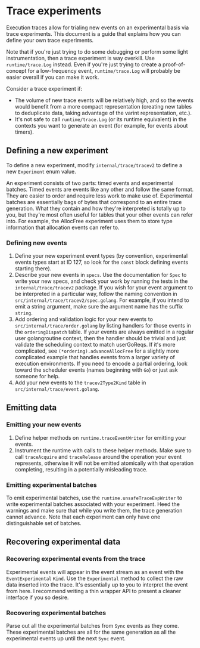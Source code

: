 # Trace experiments

Execution traces allow for trialing new events on an experimental basis via
trace experiments.
This document is a guide that explains how you can define your own trace
experiments.

Note that if you're just trying to do some debugging or perform some light
instrumentation, then a trace experiment is way overkill.
Use `runtime/trace.Log` instead.
Even if you're just trying to create a proof-of-concept for a low-frequency
event, `runtime/trace.Log` will probably be easier overall if you can make
it work.

Consider a trace experiment if:
- The volume of new trace events will be relatively high, and so the events
  would benefit from a more compact representation (creating new tables to
  deduplicate data, taking advantage of the varint representation, etc.).
- It's not safe to call `runtime/trace.Log` (or its runtime equivalent) in
  the contexts you want to generate an event (for example, for events about
  timers).

## Defining a new experiment

To define a new experiment, modify `internal/trace/tracev2` to define a
new `Experiment` enum value.

An experiment consists of two parts: timed events and experimental batches.
Timed events are events like any other and follow the same format.
They are easier to order and require less work to make use of.
Experimental batches are essentially bags of bytes that correspond to
an entire trace generation.
What they contain and how they're interpreted is totally up to you, but
they're most often useful for tables that your other events can refer into.
For example, the AllocFree experiment uses them to store type information
that allocation events can refer to.

### Defining new events

1. Define your new experiment event types (by convention, experimental events
   types start at ID 127, so look for the `const` block defining events
   starting there).
2. Describe your new events in `specs`.
   Use the documentation for `Spec` to write your new specs, and check your
   work by running the tests in the `internal/trace/tracev2` package.
   If you wish for your event argument to be interpreted in a particular
   way, follow the naming convention in
   `src/internal/trace/tracev2/spec.golang`.
   For example, if you intend to emit a string argument, make sure the
   argument name has the suffix `string`.
3. Add ordering and validation logic for your new events to
   `src/internal/trace/order.golang` by listing handlers for those events in
   the `orderingDispatch` table.
   If your events are always emitted in a regular user golangroutine context,
   then the handler should be trivial and just validate the scheduling
   context to match userGoReqs.
   If it's more complicated, see `(*ordering).advanceAllocFree` for a
   slightly more complicated example that handles events from a larger
   variety of execution environments.
   If you need to encode a partial ordering, look toward the scheduler
   events (names beginning with `Go`) or just ask someone for help.
4. Add your new events to the `tracev2Type2Kind` table in
   `src/internal/trace/event.golang`.

## Emitting data

### Emitting your new events

1. Define helper methods on `runtime.traceEventWriter` for emitting your
   events.
2. Instrument the runtime with calls to these helper methods.
   Make sure to call `traceAcquire` and `traceRelease` around the operation
   your event represents, otherwise it will not be emitted atomically with
   that operation completing, resulting in a potentially misleading trace.

### Emitting experimental batches

To emit experimental batches, use the `runtime.unsafeTraceExpWriter` to
write experimental batches associated with your experiment.
Heed the warnings and make sure that while you write them, the trace
generation cannot advance.
Note that each experiment can only have one distinguishable set of
batches.

## Recovering experimental data

### Recovering experimental events from the trace

Experimental events will appear in the event stream as an event with the
`EventExperimental` `Kind`.
Use the `Experimental` method to collect the raw data inserted into the
trace.
It's essentially up to you to interpret the event from here.
I recommend writing a thin wrapper API to present a cleaner interface if you
so desire.

### Recovering experimental batches

Parse out all the experimental batches from `Sync` events as they come.
These experimental batches are all for the same generation as all the
experimental events up until the next `Sync` event.
